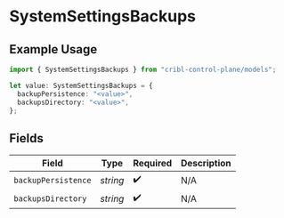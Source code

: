 # SystemSettingsBackups

## Example Usage

```typescript
import { SystemSettingsBackups } from "cribl-control-plane/models";

let value: SystemSettingsBackups = {
  backupPersistence: "<value>",
  backupsDirectory: "<value>",
};
```

## Fields

| Field               | Type                | Required            | Description         |
| ------------------- | ------------------- | ------------------- | ------------------- |
| `backupPersistence` | *string*            | :heavy_check_mark:  | N/A                 |
| `backupsDirectory`  | *string*            | :heavy_check_mark:  | N/A                 |